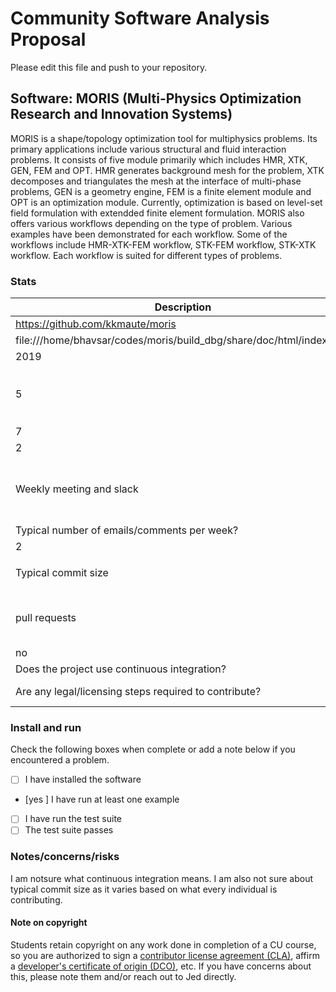 # Community Software Analysis Proposal
Please edit this file and push to your repository.

## Software: MORIS (Multi-Physics Optimization Research and Innovation Systems)

MORIS is a shape/topology optimization tool for multiphysics problems. Its primary applications
include various structural and fluid interaction problems. It consists of five module primarily which
includes HMR, XTK, GEN, FEM and OPT. HMR generates background mesh for the problem, XTK decomposes and
triangulates the mesh at the interface of multi-phase problems, GEN is a geometry engine, FEM is a finite
element module and OPT is an optimization module. Currently, optimization is based on level-set field
formulation with extendded finite element formulation. MORIS also offers various workflows depending on the 
type of problem. Various examples have been demonstrated for each workflow. Some of the workflows include 
HMR-XTK-FEM workflow, STK-FEM workflow, STK-XTK workflow. Each workflow is suited for different types of problems. 

### Stats

| Description | Your answer |
|---------|-----------|
| https://github.com/kkmaute/moris |    |
| file:///home/bhavsar/codes/moris/build_dbg/share/doc/html/index.html |    |
| 2019 |   |
| 5 | `git shortlog -se --since=2021-10-01` may be useful |
| 7 |   |
| 2 | 
| Weekly meeting and slack | e.g., GitHub/GitLab issues, mailing list, Slack, etc.  |
| Typical number of emails/comments per week? |   |
| 2 |  |
| Typical commit size | `git log --shortstat` may be useful |
| pull requests | e.g., pull requests, patches on mailing lists   |
| no | yes/no |
| Does the project use continuous integration? | yes/no |
| Are any legal/licensing steps required to contribute? | no or explain below |

### Install and run

Check the following boxes when complete or add a note below if you
encountered a problem.

- [ ] I have installed the software
- [yes ] I have run at least one example
- [ ] I have run the test suite
- [ ] The test suite passes

### Notes/concerns/risks

I am notsure what continuous integration means. I am also not sure about typical commit size as it varies
based on what every individual is contributing. 

#### Note on copyright
Students retain copyright on any work done in completion of a CU
course, so you are authorized to sign a [contributor license
agreement (CLA)](https://en.wikipedia.org/wiki/Contributor_License_Agreement),
affirm a [developer's certificate of
origin (DCO)](https://en.wikipedia.org/wiki/Developer_Certificate_of_Origin),
etc.  If you have concerns about this, please note them and/or reach
out to Jed directly.
